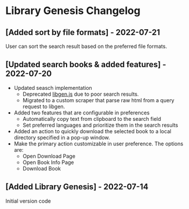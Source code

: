 # Library Genesis Changelog

## [Added sort by file formats] - 2022-07-21

User can sort the search result based on the preferred file formats.

## [Updated search books & added features] - 2022-07-20

- Updated seasch implementation
  - Deprecated [libgen.js](https://github.com/dunn/libgen.js/) due to poor search results.
  - Migrated to a custom scraper that parse raw html from a query request to libgen.
- Added two features that are configurable in preferences
  - Automatically copy text from clipboard to the search field
  - Set preferred languages and prioritize them in the search results
- Added an action to quickly download the selected book to a local directory specified in a pop-up window.
- Make the primary action customizable in user preference. The options are:
  - Open Download Page
  - Open Book Info Page
  - Download Book

## [Added Library Genesis] - 2022-07-14

Initial version code
